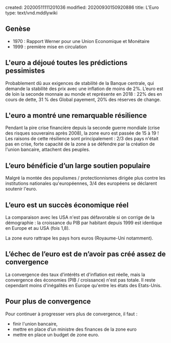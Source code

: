 created: 20200511111201036
modified: 20200930150920886
title: L'Euro
type: text/vnd.mddlywiki

## Genèse

* 1970 : Rapport Werner pour une Union Economique et Monétaire
* 1999 : première mise en circulation

## L'euro a déjoué toutes les prédictions pessimistes

Probablement dû aux exigences de stabilité de la Banque centrale, qui demande la stabilité des prix avec une inflation de moins de 2%. L’euro est de loin la seconde monnaie au monde et représente en 2018 : 22% des en cours de dette, 31 % des Global payement, 20% des réserves de change.

## L'euro a montré une remarquable résilience

Pendant la pire crise financière depuis la seconde guerre mondiale (crise des risques souverains après 2008), la zone euro est passée de 15 à 19 ! Les raisons de cette résilience sont principalement : 2/3 des pays n'était pas en crise, forte capacité de la zone à se défendre par la création de l'union bancaire, attachent des peuples.

## L’euro bénéficie d’un large soutien populaire

Malgré la montée des populismes / protectionnismes dirigée plus contre les institutions nationales qu'européennes, 3/4 des européens se déclarent soutenir l'euro.

## L’euro est un succès économique réel

La comparaison avec les USA n'est pas défavorable si on corrige de la démographie : la croissance du PIB par habitant depuis 1999 est identique en Europe et au USA (fois 1,8).

La zone euro rattrape les pays hors euros (Royaume-Uni notamment).

## L’échec de l’euro est de n’avoir pas créé assez de convergence

La convergence des taux d’intérêts et d'inflation est réelle, mais la convergence des économies (PIB / croissance) n'est pas totale. Il reste cependant moins d'inégalités en Europe qu'entre les états des Etats-Unis.

## Pour plus de convergence

Pour continuer à progresser vers plus de convergence, il faut :
* finir l'union bancaire,
* mettre en place d’un ministre des finances de la zone euro
* mettre en place un budget de zone euro.